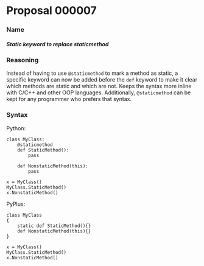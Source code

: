 # Proposal 000007
### Name
##### Static keyword to replace staticmethod
### Reasoning
Instead of having to use `@staticmethod` to mark a method as static, a specific keyword can now be added before the `def` keyword to make it clear which methods are static and which are not. Keeps the syntax more inline with C/C++ and other OOP languages. Additionally, `@staticmethod` can be kept for any programmer who prefers that syntax.
### Syntax
Python:
```
class MyClass:
    @staticmethod
    def StaticMethod():
        pass

    def NonstaticMethod(this):
        pass

x = MyClass()
MyClass.StaticMethod()
x.NonstaticMethod()
```
PyPlus:
```
class MyClass
{
    static def StaticMethod(){}
    def NonstaticMethod(this){}
}

x = MyClass()
MyClass.StaticMethod()
x.NonstaticMethod()
```